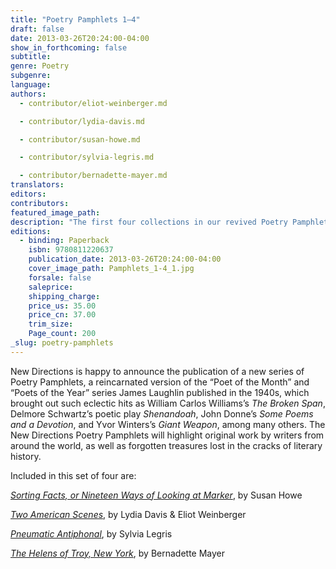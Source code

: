 ```yaml
---
title: "Poetry Pamphlets 1–4"
draft: false
date: 2013-03-26T20:24:00-04:00
show_in_forthcoming: false
subtitle:
genre: Poetry
subgenre:
language:
authors:
  - contributor/eliot-weinberger.md

  - contributor/lydia-davis.md

  - contributor/susan-howe.md

  - contributor/sylvia-legris.md

  - contributor/bernadette-mayer.md
translators:
editors:
contributors:
featured_image_path:
description: "The first four collections in our revived Poetry Pamphlet series in one package at a bargain price "
editions:
  - binding: Paperback
    isbn: 9780811220637
    publication_date: 2013-03-26T20:24:00-04:00
    cover_image_path: Pamphlets_1-4_1.jpg
    forsale: false
    saleprice:
    shipping_charge:
    price_us: 35.00
    price_cn: 37.00
    trim_size:
    Page_count: 200
_slug: poetry-pamphlets
---
```


New Directions is happy to announce the publication of a new series of Poetry Pamphlets, a reincarnated version of the “Poet of the Month” and “Poets of the Year” series James Laughlin published in the 1940s, which brought out such eclectic hits as William Carlos Williams’s _The Broken Span_, Delmore Schwartz’s poetic play _Shenandoah_, John Donne’s _Some Poems and a Devotion_, and Yvor Winters’s _Giant Weapon_, among many others. The New Directions Poetry Pamphlets will highlight original work by writers from around the world, as well as forgotten treasures lost in the cracks of literary history.

Included in this set of four are:

[_Sorting Facts, or Nineteen Ways of Looking at Marker_](http://ndbooks.com/book/sorting-facts-or-nineteen-ways-of-looking-at-marker), by Susan Howe

[_Two American Scenes_](http://ndbooks.com/book/two-american-scenes-our-village-a-journey-on-the-colorado-river), by Lydia Davis & Eliot Weinberger

[_Pneumatic Antiphonal_](http://ndbooks.com/book/pneumatic-antiphonal), by Sylvia Legris

[_The Helens of Troy, New York_](http://ndbooks.com/book/the-helens-of-troy-new-york), by Bernadette Mayer

